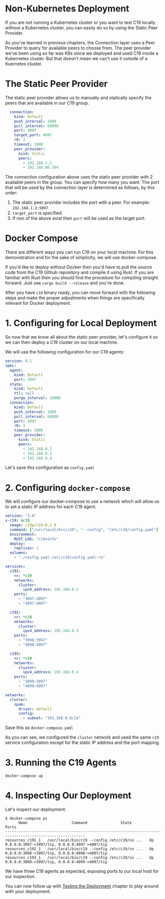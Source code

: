 # Non-Kubernetes Deployment

If you are not running a Kubernetes cluster or you want to test C19 locally without a Kubernetes cluster, you can easily do so by using the Static Peer Provider.

As you've learned in previous chapters, the Connection layer uses a Peer Provider to query for available peers to choose from. The peer provider we've been using so far was 
K8s since we deployed and used C19 inside a Kubernetes cluster. But that doesn't mean we can't use it outside of a Kuernetes cluster.

# The Static Peer Provider
The static peer provider allows us to manually and statically specify the peers that are available in our C19 group.

```yaml
  connection:
    kind: Default
    push_interval: 1000
    pull_interval: 60000
    port: 4097
    target_port: 4097
    r0: 3
    timeout: 1000
    peer_provider:
      kind: Static
      peers:
        - 192.168.1.2
        - 192.168.86.204
```

The connection configuration above uses the static peer provider with 2 available peers in the group. You can specify how many you want.
The port that will be used by the connection layer is determined as follows, by this order:
1. The static peer provider includes the port with a peer. For example: `192.168.1.2:5097`
2. `target_port` is specified
3. If non of the above exist then `port` will be used as the target port.

# Docker Compose
There are different ways you can run C19 on your local machine. For this demonstration and for the sake of simplicity, we will use docker-compose.

If you'd like to deploy without Docker then you'd have to pull the source code from the C19 Github 
repository and compile it using Rust. If you are familiar with Rust then you should find the procedure for compiling straight forward. Just 
use `cargo build --release` and you're done.

After you have `c19` binary ready, you can move forward with the following steps and make the proper adjustments when things are specifically relevant 
for Docker deployment.

# 1. Configuring for Local Deployment
So now that we know all about the static peer provider, let's configure it so we can then deploy a C19 cluster on our local machine.

We will use the following configuration for our C19 agents:

```yaml
version: 0.1
spec:
  agent:
    kind: Default
    port: 3097
  state:
    kind: Default
    ttl: null
    purge_interval: 10000
  connection:
    kind: Default
    push_interval: 1000
    pull_interval: 60000
    port: 4097
    r0: 3
    timeout: 1000
    peer_provider:
      kind: Static
      peers:
        - 192.168.0.2
        - 192.168.0.3
        - 192.168.0.4
```

Let's save this configuration as `config.yaml`

# 2. Configuring `docker-compose`
We will configure our docker-compose to use a network which will allow us to set a static IP address for each C19 agent.

```yaml
version: "3.8"
x-c19: &c19
  image: c19p/c19:0.1.0
  command: ["/usr/local/bin/c19", "--config", "/etc/c19/config.yaml"]
  environment:
    RUST_LOG: "c19=info"
  deploy:
    replicas: 1
  volumes:
    - "./config.yaml:/etc/c19/config.yaml:ro"

services:
  c191:
    <<: *c19
    networks:
      cluster:
        ipv4_address: 192.168.0.2
    ports:
      - "3097:3097"
      - "4097:4097"

  c192:
    <<: *c19
    networks:
      cluster:
        ipv4_address: 192.168.0.3
    ports:
      - "3098:3097"
      - "4098:4097"

  c193:
    <<: *c19
    networks:
      cluster:
        ipv4_address: 192.168.0.4
    ports:
      - "3099:3097"
      - "4099:4097"

networks:
  cluster:
    ipam:
      driver: default
      config:
        - subnet: "192.168.0.0/24"
```

Save this as `docker-compose.yaml`

As you can see, we configured the `cluster` network and used the same `c19` service configuration except for the static IP address 
and the port mapping.

# 3. Running the C19 Agents

```shell
docker-compose up
```

# 4. Inspecting Our Deployment
Let's inspect our deployment:

```shell
$ docker-compose ps
      Name                    Command               State                       Ports                     
----------------------------------------------------------------------------------------------------------
resources_c191_1   /usr/local/bin/c19 --config /etc/c19/co ...   Up      0.0.0.0:3097->3097/tcp, 0.0.0.0:4097->4097/tcp
resources_c192_1   /usr/local/bin/c19 --config /etc/c19/co ...   Up      0.0.0.0:3098->3097/tcp, 0.0.0.0:4098->4097/tcp
resources_c193_1   /usr/local/bin/c19 --config /etc/c19/co ...   Up      0.0.0.0:3099->3097/tcp, 0.0.0.0:4099->4097/tcp
```

We have three C19 agents as expected, exposing ports to our local host for our inspection.

You can now follow up with [Testing the Deployment] chapter to play around with your deployment.

[Testing the Deployment]: getting-started-test-deployment.md
